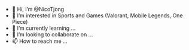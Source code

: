 - 👋 Hi, I’m @NicoTjong
- 👀 I’m interested in Sports and Games (Valorant, Mobile Legends, One Piece)
- 🌱 I’m currently learning ...
- 💞️ I’m looking to collaborate on ...
- 📫 How to reach me ...

<!---
NicoTjong/NicoTjong is a ✨ special ✨ repository because its `README.md` (this file) appears on your GitHub profile.
You can click the Preview link to take a look at your changes.
--->
